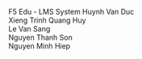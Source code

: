 F5 Edu - LMS System
 Huynh Van Duc<br>
 Xieng Trinh Quang Huy<br>
 Le Van Sang<br>
 Nguyen Thanh Son<br>
 Nguyen Minh Hiep
